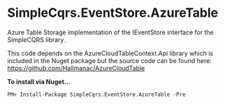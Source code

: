 SimpleCqrs.EventStore.AzureTable
================================

Azure Table Storage implementation of the IEventStore interface for the SimpleCQRS library.

This code depends on the AzureCloudTableContext.Api library which is included in the Nuget package but the source code can be found here: https://github.com/Hallmanac/AzureCloudTable

**To install via Nuget...**

    PM> Install-Package SimpleCqrs.EventStore.AzureTable -Pre

